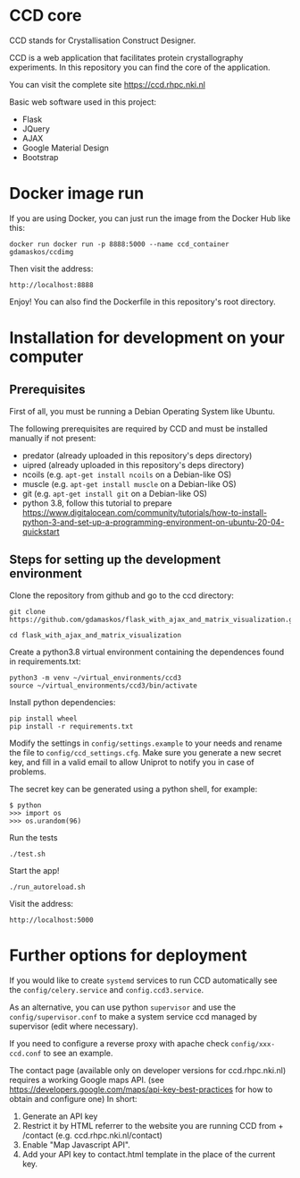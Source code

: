 # CCD core

CCD stands for Crystallisation Construct Designer. 

CCD is a web application that facilitates protein crystallography experiments. In this repository you can find the core of the application.

You can visit the complete site https://ccd.rhpc.nki.nl

Basic web software used in this project:
* Flask
* JQuery
* AJAX
* Google Material Design
* Bootstrap

# Docker image run

If you are using Docker, you can just run the image from the Docker Hub like this:

	docker run docker run -p 8888:5000 --name ccd_container gdamaskos/ccdimg
	
Then visit the address:

    http://localhost:8888

Enjoy!
You can also find the Dockerfile in this repository's root directory.

# Installation for development on your computer

## Prerequisites

First of all, you must be running a Debian Operating System like Ubuntu.

The following prerequisites are required by CCD and must be installed manually if not present:

* predator (already uploaded in this repository's deps directory)
* uipred (already uploaded in this repository's deps directory)
* ncoils (e.g. `apt-get install ncoils` on a Debian-like OS)
* muscle (e.g. `apt-get install muscle` on a Debian-like OS)
* git (e.g. `apt-get install git` on a Debian-like OS)
* python 3.8, follow this tutorial to prepare https://www.digitalocean.com/community/tutorials/how-to-install-python-3-and-set-up-a-programming-environment-on-ubuntu-20-04-quickstart

## Steps for setting up the development environment

Clone the repository from github and go to the ccd directory:

    git clone https://github.com/gdamaskos/flask_with_ajax_and_matrix_visualization.git
    
    cd flask_with_ajax_and_matrix_visualization

Create a python3.8 virtual environment containing the dependences found in requirements.txt:

    python3 -m venv ~/virtual_environments/ccd3
    source ~/virtual_environments/ccd3/bin/activate

Install python dependencies:

    pip install wheel
    pip install -r requirements.txt

Modify the settings in `config/settings.example` to your needs and rename the
file to `config/ccd_settings.cfg`. Make sure you generate a new secret key,
and fill in a valid email to allow Uniprot to notify you in case of
problems.

The secret key can be generated using a python shell, for example:

	$ python
	>>> import os
	>>> os.urandom(96)

Run the tests

    ./test.sh

Start the app!

    ./run_autoreload.sh

Visit the address:

    http://localhost:5000

# Further options for deployment

If you would like to create `systemd` services to run CCD automatically see the `config/celery.service` and `config.ccd3.service`.

As an alternative, you can use python `supervisor` and use the `config/supervisor.conf` to make a system service ccd managed by supervisor (edit where necessary).

If you need to configure a reverse proxy with apache check `config/xxx-ccd.conf` to see an example.

The contact page (available only on developer versions for ccd.rhpc.nki.nl) requires a working Google maps API. 
(see https://developers.google.com/maps/api-key-best-practices for how to obtain and configure one)
In short:
1. Generate an API key
2. Restrict it by HTML referrer to the website you are running CCD from + /contact (e.g. ccd.rhpc.nki.nl/contact)
3. Enable "Map Javascript API".
4. Add your API key to contact.html template in the place of the current key.

